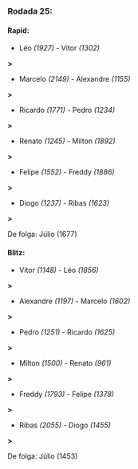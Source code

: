 ### Rodada 25:

#### Rapid:

* Léo *(1927)*     -     Vitor *(1302)*

 **>** 
* Marcelo *(2149)*     -     Alexandre *(1155)*

 **>** 
* Ricardo *(1771)*     -     Pedro *(1234)*

 **>** 
* Renato *(1245)*     -     Milton *(1892)*

 **>** 
* Felipe *(1552)*     -     Freddy *(1886)*

 **>** 
* Diogo *(1237)*     -     Ribas *(1623)*

 **>** 

De folga: Júlio (1677)

#### Blitz:

* Vitor *(1148)*     -     Léo *(1856)*

 **>** 
* Alexandre *(1197)*     -     Marcelo *(1602)*

 **>** 
* Pedro *(1251)*     -     Ricardo *(1625)*

 **>** 
* Milton *(1500)*     -     Renato *(961)*

 **>** 
* Freddy *(1793)*     -     Felipe *(1378)*

 **>** 
* Ribas *(2055)*     -     Diogo *(1455)*

 **>** 

De folga: Júlio (1453)

